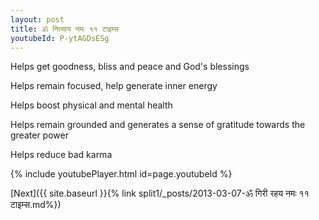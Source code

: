 ```yaml
---
layout: post
title: ॐ नित्याय नमः ११ टाइम्स
youtubeId: P-ytAGDsESg
---
```

 
 
Helps get goodness, bliss and peace and God's blessings
 
Helps remain focused, help generate inner energy 
 
Helps boost physical and mental health 
 
Helps remain grounded and generates a sense of gratitude towards the greater power 
 
Helps reduce bad karma
 
 
 
 


{% include youtubePlayer.html id=page.youtubeId %}
 
[Next]({{ site.baseurl }}{% link  split1/_posts/2013-03-07-ॐ गिरी रहय नमः ११ टाइम्स.md%})
 
